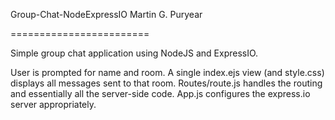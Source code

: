  Group-Chat-NodeExpressIO
  Martin G. Puryear

========================

  Simple group chat application using NodeJS and ExpressIO.

  User is prompted for name and room. A single index.ejs view (and
style.css) displays all messages sent to that room.  Routes/route.js
handles the routing and essentially all the server-side code.  App.js
configures the express.io server appropriately.  
